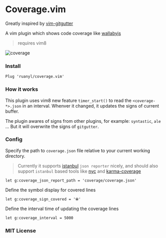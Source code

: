 # Coverage.vim

Greatly inspired by [vim-gitgutter](https://github.com/airblade/vim-gitgutter)

A vim plugin which shows code coverage like [wallabyjs](https://wallabyjs.com/)

> requires vim8

![coverage](https://cloud.githubusercontent.com/assets/486382/21000678/e4dc204a-bd24-11e6-9847-a4568511c1f3.png)


### Install

```
Plug 'ruanyl/coverage.vim'
```

### How it works

This plugin uses vim8 new feature `timer_start()` to read the `<coverage-*>.json` in an interval. Whenver it changed, it updates the signs of current buffer.

The plugin awares of signs from other plugins, for example: `syntastic`, `ale` ... But it will overwrite the signs of `gitgutter`.

### Config

Specify the path to `coverage.json` file relative to your current working directory.

> Currently it supports [istanbul](https://github.com/gotwarlost/istanbul) `json reporter` nicely, and should also support `istanbul` based tools like [nyc](https://github.com/istanbuljs/nyc) and [karma-coverage](https://github.com/karma-runner/karma-coverage)

```
let g:coverage_json_report_path = 'coverage/coverage.json'
```

Define the symbol display for covered lines

```
let g:coverage_sign_covered = '⦿'
```

Define the interval time of updating the coverage lines

```
let g:coverage_interval = 5000
```

### MIT License
